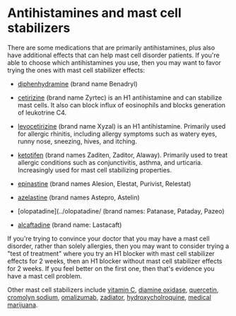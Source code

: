 # Antihistamines and mast cell stabilizers

There are some medications that are primarily antihistamines, plus also have
additional effects that can help mast cell disorder patients. If you're able to
choose which antihistamines you use, then you may want to favor trying the ones
with mast cell stabilizer effects:

- [diphenhydramine](../diphenhydramine/) (brand name Benadryl)

- [cetirizine](../cetirizine/) (brand name Zyrtec) is an H1 antihistamine and can
  stabilize mast cells. It also can block influx of eosinophils and blocks
  generation of leukotrine C4.

- [levocetirizine](../levocetirizine/) (brand name Xyzal) is an H1
  antihistamine. Primarily used for allergic rhinitis, including allergy
  symptoms such as watery eyes, runny nose, sneezing, hives, and itching.

- [ketotifen](../ketotifen/) (brand names Zaditen, Zaditor, Alaway). Primarily
  used to treat allergic conditions such as conjunctivitis, asthma, and
  urticaria. Increasingly used for mast cell stabilizing properties.

- [epinastine](../epinastine/) (brand names Alesion, Elestat, Purivist,
  Relestat)

- [azelastine](../azelastine/) (brand names Astepro, Astelin)

- [olopatadine](../olopatadine/ (brand names: Patanase, Pataday, Pazeo)
  
- [alcaftadine](../alcaftadine/) (brand name: Lastacaft)

If you're trying to convince your doctor that you may have a mast cell disorder,
rather than solely allergies, then you may want to consider trying a "test of
treatment" where you try an H1 blocker with mast cell stabilizer effects for 2
weeks, then an H1 blocker without mast cell stabilizer effects for 2 weeks. If
you feel better on the first one, then that's evidence you have a mast cell
problem.

Other mast cell stabilizers include 
[vitamin C](../vitamin-c-ascorbic-acid/), 
[diamine oxidase](../diamine-oxidase/), 
[quercetin](../quercetin/),
[cromolyn sodium](../cromolyn-sodium/),
[omalizumab](../omalizumab/), 
[zadiator](../zadiator),
[hydroxycholroquine](../hydroxycholroquine/), 
[medical marijuana](../medical-marajuana/).
